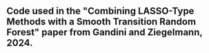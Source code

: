 ## Code used in the "Combining LASSO-Type Methods with a Smooth Transition Random Forest" paper from Gandini and Ziegelmann, 2024.

